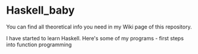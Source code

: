 # Haskell_baby

You can find all theoretical info you need in my Wiki page of this repository. 

I have started to learn Haskell. Here's some of my programs - first steps into function programming

